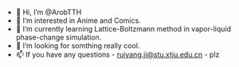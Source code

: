 - 👋 Hi, I’m @ArobTTH
- 👀 I’m interested in Anime and Comics.
- 🌱 I’m currently learning Lattice-Boltzmann method in vapor-liquid phase-change simulation.
- 💞️ I’m looking for somthing really cool.
- 📫 If you have any questions - ruiyang.ji@stu.xtju.edu.cn - plz

